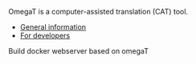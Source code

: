 OmegaT is a computer-assisted translation (CAT) tool.

* [General information](release/readme.txt)
* [For developers](docs_devel/README.txt)

Build docker webserver based on omegaT
